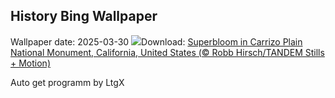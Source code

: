 ## History Bing Wallpaper
Wallpaper date: 2025-03-30
![](https://www.bing.com/th?id=OHR.CarrizoBloom_EN-GB8154155837_UHD.jpg&w=1000)Download: [Superbloom in Carrizo Plain National Monument, California, United States (© Robb Hirsch/TANDEM Stills + Motion)](https://www.bing.com/th?id=OHR.CarrizoBloom_EN-GB8154155837_UHD.jpg)

Auto get programm by LtgX
